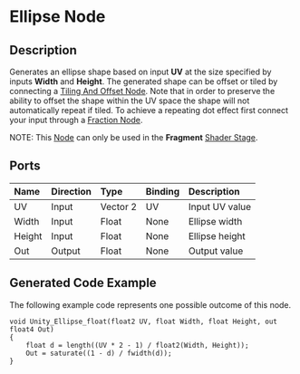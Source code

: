 # Ellipse Node

## Description

Generates an ellipse shape based on input **UV** at the size specified by inputs **Width** and **Height**. The generated shape can be offset or tiled by connecting a [Tiling And Offset Node](Tiling-And-Offset-Node.md). Note that in order to preserve the ability to offset the shape within the UV space the shape will not automatically repeat if tiled. To achieve a repeating dot effect first connect your input through a [Fraction Node](Fraction-Node.md).

NOTE: This [Node](Node.md) can only be used in the **Fragment** [Shader Stage](Shader-Stage.md).

## Ports

| Name        | Direction           | Type  | Binding | Description |
|:------------ |:-------------|:-----|:---|:---|
| UV      | Input | Vector 2 | UV | Input UV value |
| Width      | Input | Float    | None | Ellipse width |
| Height      | Input | Float    | None | Ellipse height |
| Out | Output      |    Float    | None | Output value |

## Generated Code Example

The following example code represents one possible outcome of this node.

```
void Unity_Ellipse_float(float2 UV, float Width, float Height, out float4 Out)
{
    float d = length((UV * 2 - 1) / float2(Width, Height));
    Out = saturate((1 - d) / fwidth(d));
}
```
